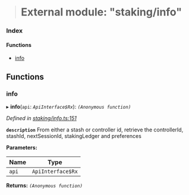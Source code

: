 > # External module: "staking/info"

### Index

#### Functions

* [info](_staking_info_.md#info)

## Functions

###  info

▸ **info**(`api`: *`ApiInterface$Rx`*): *`(Anonymous function)`*

*Defined in [staking/info.ts:151](https://github.com/polkadot-js/api/blob/c47ed58/packages/api-derive/src/staking/info.ts#L151)*

**`description`** From either a stash or controller id, retrieve the controllerId, stashId, nextSessionId, stakingLedger and preferences

**Parameters:**

Name | Type |
------ | ------ |
`api` | `ApiInterface$Rx` |

**Returns:** *`(Anonymous function)`*